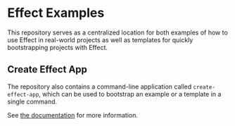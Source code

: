 # Effect Examples

This repository serves as a centralized location for both examples of how to use Effect in real-world projects as well as templates for quickly bootstrapping projects with Effect.

## Create Effect App

The repository also contains a command-line application called `create-effect-app`, which can be used to bootstrap an example or a template in a single command.

See [the documentation](./packages/create-effect-app/README.md) for more information.
